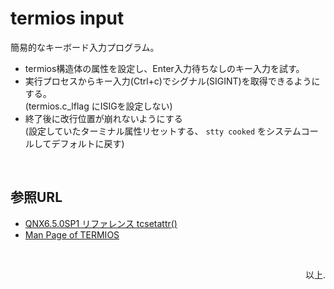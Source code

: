 termios input
===

簡易的なキーボード入力プログラム。

- termios構造体の属性を設定し、Enter入力待ちなしのキー入力を試す。  
- 実行プロセスからキー入力(Ctrl+c)でシグナル(SIGINT)を取得できるようにする。  
  (termios.c_lflag にISIGを設定しない)  
- 終了後に改行位置が崩れないようにする  
  (設定していたターミナル属性リセットする、 ``stty cooked`` をシステムコールしてデフォルトに戻す)  

&nbsp;

## 参照URL

- [QNX6.5.0SP1 リファレンス tcsetattr()](https://www.qnx.com/developers/docs/6.5.0SP1.update/com.qnx.doc.neutrino_lib_ref/t/tcsetattr.html)  
- [Man Page of TERMIOS](https://linuxjm.osdn.jp/html/LDP_man-pages/man3/termios.3.html)  

&nbsp;

<div align="right"> 以上. </div>
